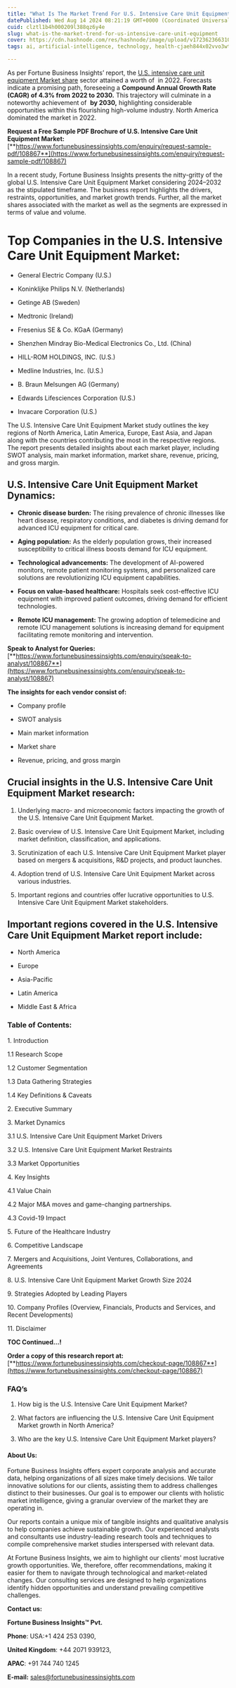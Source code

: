 ```yaml
---
title: "What Is The Market Trend For U.S. Intensive Care Unit Equipment?"
datePublished: Wed Aug 14 2024 08:21:19 GMT+0000 (Coordinated Universal Time)
cuid: clztl1b4h000209l388qz6y4e
slug: what-is-the-market-trend-for-us-intensive-care-unit-equipment
cover: https://cdn.hashnode.com/res/hashnode/image/upload/v1723623663103/3113ec01-87e3-4eab-8a14-9dc1a4cd1043.png
tags: ai, artificial-intelligence, technology, health-cjaeh844x02vvo3wtj5r2s75q, healthcare

---
```


As per Fortune Business Insights’ report, the [U.S. intensive care unit equipment Market share](https://www.fortunebusinessinsights.com/u-s-intensive-care-unit-icu-equipment-market-108867) sector attained a worth of  in 2022. Forecasts indicate a promising path, foreseeing a **Compound Annual Growth Rate (CAGR) of 4.3% from 2022 to 2030.** This trajectory will culminate in a noteworthy achievement of  **by 2030,** highlighting considerable opportunities within this flourishing high-volume industry. North America dominated the market in 2022.

**Request a Free Sample PDF Brochure of U.S. Intensive Care Unit Equipment Market:** [**https://www.fortunebusinessinsights.com/enquiry/request-sample-pdf/108867**](https://www.fortunebusinessinsights.com/enquiry/request-sample-pdf/108867)

In a recent study, Fortune Business Insights presents the nitty-gritty of the global U.S. Intensive Care Unit Equipment Market considering 2024–2032 as the stipulated timeframe. The business report highlights the drivers, restraints, opportunities, and market growth trends. Further, all the market shares associated with the market as well as the segments are expressed in terms of value and volume.

# **Top Companies in the U.S. Intensive Care Unit Equipment Market:**

* General Electric Company (U.S.)
    
* Koninklijke Philips N.V. (Netherlands)
    
* Getinge AB (Sweden)
    
* Medtronic (Ireland)
    
* Fresenius SE & Co. KGaA (Germany)
    
* Shenzhen Mindray Bio-Medical Electronics Co., Ltd. (China)
    
* HILL-ROM HOLDINGS, INC. (U.S.)
    
* Medline Industries, Inc. (U.S.)
    
* B. Braun Melsungen AG (Germany)
    
* Edwards Lifesciences Corporation (U.S.)
    
* Invacare Corporation (U.S.)
    

The U.S. Intensive Care Unit Equipment Market study outlines the key regions of North America, Latin America, Europe, East Asia, and Japan along with the countries contributing the most in the respective regions. The report presents detailed insights about each market player, including SWOT analysis, main market information, market share, revenue, pricing, and gross margin.

## U.S. Intensive Care Unit Equipment Market **Dynamics**:

* **Chronic disease burden:** The rising prevalence of chronic illnesses like heart disease, respiratory conditions, and diabetes is driving demand for advanced ICU equipment for critical care.
    
* **Aging population:** As the elderly population grows, their increased susceptibility to critical illness boosts demand for ICU equipment.
    
* **Technological advancements:** The development of AI-powered monitors, remote patient monitoring systems, and personalized care solutions are revolutionizing ICU equipment capabilities.
    
* **Focus on value-based healthcare:** Hospitals seek cost-effective ICU equipment with improved patient outcomes, driving demand for efficient technologies.
    
* **Remote ICU management:** The growing adoption of telemedicine and remote ICU management solutions is increasing demand for equipment facilitating remote monitoring and intervention.
    

**Speak to Analyst for Queries:** [**https://www.fortunebusinessinsights.com/enquiry/speak-to-analyst/108867**](https://www.fortunebusinessinsights.com/enquiry/speak-to-analyst/108867)

**The insights for each vendor consist of:**

* Company profile
    
* SWOT analysis
    
* Main market information
    
* Market share
    
* Revenue, pricing, and gross margin
    

## **Crucial insights in the U.S. Intensive Care Unit Equipment Market research:**

1. Underlying macro- and microeconomic factors impacting the growth of the U.S. Intensive Care Unit Equipment Market.
    
2. Basic overview of U.S. Intensive Care Unit Equipment Market, including market definition, classification, and applications.
    
3. Scrutinization of each U.S. Intensive Care Unit Equipment Market player based on mergers & acquisitions, R&D projects, and product launches.
    
4. Adoption trend of U.S. Intensive Care Unit Equipment Market across various industries.
    
5. Important regions and countries offer lucrative opportunities to U.S. Intensive Care Unit Equipment Market stakeholders.
    

## **Important regions covered in the U.S. Intensive Care Unit Equipment Market report include:**

* North America
    
* Europe
    
* Asia-Pacific
    
* Latin America
    
* Middle East & Africa
    

### **Table of Contents:**

1\. Introduction

1.1 Research Scope

1.2 Customer Segmentation

1.3 Data Gathering Strategies

1.4 Key Definitions & Caveats

2\. Executive Summary

3\. Market Dynamics

3.1 U.S. Intensive Care Unit Equipment Market Drivers

3.2 U.S. Intensive Care Unit Equipment Market Restraints

3.3 Market Opportunities

4\. Key Insights

4.1 Value Chain

4.2 Major M&A moves and game-changing partnerships.

4.3 Covid-19 Impact

5\. Future of the Healthcare Industry

6\. Competitive Landscape

7\. Mergers and Acquisitions, Joint Ventures, Collaborations, and Agreements

8\. U.S. Intensive Care Unit Equipment Market Growth Size 2024

9\. Strategies Adopted by Leading Players

10\. Company Profiles (Overview, Financials, Products and Services, and Recent Developments)

11\. Disclaimer

**TOC Continued…!**

**Order a copy of this research report at:** [**https://www.fortunebusinessinsights.com/checkout-page/108867**](https://www.fortunebusinessinsights.com/checkout-page/108867)

### **FAQ’s**

1. How big is the U.S. Intensive Care Unit Equipment Market?
    
2. What factors are influencing the U.S. Intensive Care Unit Equipment Market growth in North America?
    
3. Who are the key U.S. Intensive Care Unit Equipment Market players?
    

#### **About Us:**

Fortune Business Insights offers expert corporate analysis and accurate data, helping organizations of all sizes make timely decisions. We tailor innovative solutions for our clients, assisting them to address challenges distinct to their businesses. Our goal is to empower our clients with holistic market intelligence, giving a granular overview of the market they are operating in.

Our reports contain a unique mix of tangible insights and qualitative analysis to help companies achieve sustainable growth. Our experienced analysts and consultants use industry-leading research tools and techniques to compile comprehensive market studies interspersed with relevant data.

At Fortune Business Insights, we aim to highlight our clients' most lucrative growth opportunities. We, therefore, offer recommendations, making it easier for them to navigate through technological and market-related changes. Our consulting services are designed to help organizations identify hidden opportunities and understand prevailing competitive challenges.

**Contact us:**

**Fortune Business Insights™ Pvt.**

**Phone**: USA:+1 424 253 0390,

**United Kingdom**: +44 2071 939123,

**APAC**: +91 744 740 1245

**E-mail:** [sales@fortunebusinessinsights.com](mailto:sales@fortunebusinessinsights.com)
